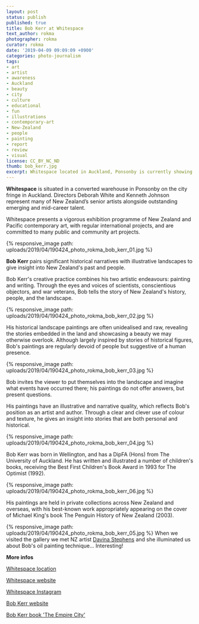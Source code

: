 ```yaml
---
layout: post
status: publish
published: true
title: Bob Kerr at Whitespace
text_author: rokma
photographer: rokma
curator: rokma
date: '2019-04-09 09:09:09 +0900'
categories: photo-journalism
tags:
- art
- artist
- awareness
- Auckland
- beauty
- city
- culture
- educational
- fun
- illustrations
- contemporary-art
- New-Zealand
- people
- painting
- report
- review
- visual
license: CC_BY_NC_ND
thumb: bob_kerr.jpg
excerpt: Whitespace located in Auckland, Ponsonby is currently showing Bob Kerr. Directors Deborah White and Kenneth Johnson represent many of New Zealand’s senior artists alongside outstanding emerging and mid-career talent.
---
```

**Whitespace** is situated in a converted warehouse in Ponsonby on the city fringe in Auckland. Directors Deborah White and Kenneth Johnson represent many of New Zealand’s senior artists alongside outstanding emerging and mid-career talent.

Whitespace presents a vigorous exhibition programme of New Zealand and Pacific contemporary art, with regular international projects, and are committed to many public and community art projects.


{% responsive_image path: uploads/2019/04/190424_photo_rokma_bob_kerr_01.jpg %}

**Bob Kerr** pairs significant historical narratives with illustrative landscapes to give insight into New Zealand's past and people.

Bob Kerr's creative practice combines his two artistic endeavours: painting and writing. Through the eyes and voices of scientists, conscientious objectors, and war veterans, Bob tells the story of New Zealand's history, people, and the landscape.

{% responsive_image path: uploads/2019/04/190424_photo_rokma_bob_kerr_02.jpg %}

His historical landscape paintings are often unidealised and raw, revealing the stories embedded in the land and showcasing a beauty we may otherwise overlook. Although largely inspired by stories of historical figures, Bob's paintings are regularly devoid of people but suggestive of a human presence.

{% responsive_image path: uploads/2019/04/190424_photo_rokma_bob_kerr_03.jpg %}

Bob invites the viewer to put themselves into the landscape and imagine what events have occurred there; his paintings do not offer answers, but present questions.

His paintings have an illustrative and narrative quality, which reflects Bob's position as an artist and author. Through a clear and clever use of colour and texture, he gives an insight into stories that are both personal and historical.

{% responsive_image path: uploads/2019/04/190424_photo_rokma_bob_kerr_04.jpg %}

Bob Kerr was born in Wellington, and has a DipFA (Hons) from The University of Auckland. He has written and illustrated a number of children's books, receiving the Best First Children's Book Award in 1993 for The Optimist (1992).

{% responsive_image path: uploads/2019/04/190424_photo_rokma_bob_kerr_06.jpg %}

His paintings are held in private collections across New Zealand and overseas, with his best-known work appropriately appearing on the cover of Michael King's book The Penguin History of New Zealand (2003).

{% responsive_image path: uploads/2019/04/190424_photo_rokma_bob_kerr_05.jpg %}
When we visited the gallery we met NZ artist [Davina Stephens](https://davinastephens.com) and she illuminated us about Bob's oil painting technique... Interesting!







**More infos**

[Whitespace location](https://goo.gl/maps/RN46pXDvexT2)

[Whitespace website](https://www.whitespace.co.nz/)

[Whitespace Instagram](https://www.instagram.com/whitespacegallery/)

[Bob Kerr website](http://bobkerr.co.nz/)

[Bob Kerr book 'The Empire City'](https://books.google.co.nz/books/about/The_Empire_City.html?id=a4mDrgEACAAJ&source=kp_author_description&redir_esc=y)
